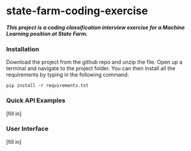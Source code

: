# state-farm-coding-exercise
***This project is a coding classification interview exercise for a Machine Learning position at State Farm.***

### Installation
Download the project from the github repo and unzip the file. Open up a terminal and navigate to the project folder. You can then install all the requirements by typing in the following command:

```
pip install -r requirements.txt
```

### Quick API Examples
[fill in]


### User Interface
[fill in]
